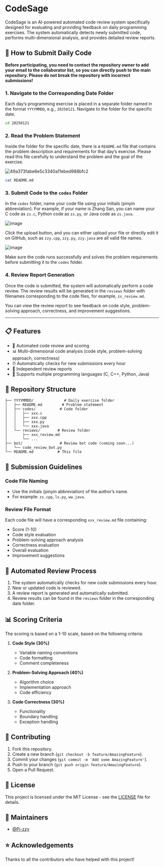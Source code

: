 # CodeSage

CodeSage is an AI-powered automated code review system specifically designed for evaluating and providing feedback on daily programming exercises. The system automatically detects newly submitted code, performs multi-dimensional analysis, and provides detailed review reports.

## 📝 How to Submit Daily Code
**Before participating, you need to contact the repository owner to add your email to the collaborator list, so you can directly push to the main repository. Please do not break the repository with incorrect submissions!**

### 1. Navigate to the Corresponding Date Folder
Each day’s programming exercise is placed in a separate folder named in the format `YYYYMMDD`, e.g., `20250121`. Navigate to the folder for the specific date.

```bash
cd 20250121
```

### 2. Read the Problem Statement
Inside the folder for the specific date, there is a `README.md` file that contains the problem description and requirements for that day’s exercise. Please read this file carefully to understand the problem and the goal of the exercise.

![49a373fabe6e5c3340a11ebed988bfc2](https://github.com/user-attachments/assets/52a28e20-9e0e-4950-b271-5bbfcc9f3eaa)

```bash
cat README.md
```

### 3. Submit Code to the `codes` Folder
In the `codes` folder, name your code file using your initials (pinyin abbreviation). For example, if your name is Zhang San, you can name your C code as `zs.c`, Python code as `zs.py`, or Java code as `zs.java`.

![image](https://github.com/user-attachments/assets/dfd0df72-819f-4d8d-877f-4ed12593bad1)

Click the upload button, and you can either upload your file or directly edit it on GitHub, such as `zzy.cpp`, `zzy.py`, `zzy.java` are all valid file names.

![image](https://github.com/user-attachments/assets/173fbb92-e753-4669-84f2-7e4383dac9f7)

Make sure the code runs successfully and solves the problem requirements before submitting it to the `codes` folder.

### 4. Review Report Generation
Once the code is submitted, the system will automatically perform a code review. The review results will be generated in the `reviews` folder with filenames corresponding to the code files, for example, `zs_review.md`.

You can view the review report to see feedback on code style, problem-solving approach, correctness, and improvement suggestions.

---

## 📋 Features

- 🤖 Automated code review and scoring
- 📊 Multi-dimensional code analysis (code style, problem-solving approach, correctness)
- ⏰ Automatically checks for new submissions every hour
- 📝 Independent review reports
- 🔄 Supports multiple programming languages (C, C++, Python, Java)

## 📁 Repository Structure

```
├── YYYYMMDD/              # Daily exercise folder
│   ├── README.md         # Problem statement
│   ├── codes/           # Code folder
│   │   ├── xxx.c
│   │   ├── xxx.cpp     
│   │   ├── xxx.py      
│   │   └── xxx.java    
│   └── reviews/        # Review folder
│       ├── xxx_review.md
│       └── ...
├── bot/                 # Review bot code (coming soon...)
│   └── code_review_bot.py
└── README.md           # This file
```

## 📝 Submission Guidelines

### Code File Naming
- Use the initials (pinyin abbreviation) of the author’s name.
- For example: `zs.cpp`, `ls.py`, `ww.java`.

### Review File Format
Each code file will have a corresponding `xxx_review.md` file containing:
- Score (1-10)
- Code style evaluation
- Problem-solving approach analysis
- Correctness evaluation
- Overall evaluation
- Improvement suggestions

## 🔄 Automated Review Process

1. The system automatically checks for new code submissions every hour.
2. New or updated code is reviewed.
3. A review report is generated and automatically submitted.
4. Review results can be found in the `reviews` folder in the corresponding date folder.

## 📊 Scoring Criteria

The scoring is based on a 1-10 scale, based on the following criteria:

1. **Code Style (30%)**
   - Variable naming conventions
   - Code formatting
   - Comment completeness

2. **Problem-Solving Approach (40%)**
   - Algorithm choice
   - Implementation approach
   - Code efficiency

3. **Code Correctness (30%)**
   - Functionality
   - Boundary handling
   - Exception handling

## 🤝 Contributing

1. Fork this repository.
2. Create a new branch (`git checkout -b feature/AmazingFeature`).
3. Commit your changes (`git commit -m 'Add some AmazingFeature'`).
4. Push to your branch (`git push origin feature/AmazingFeature`).
5. Open a Pull Request.

## 📄 License

This project is licensed under the MIT License - see the [LICENSE](LICENSE) file for details.

## 👥 Maintainers

- [@Pi-zzy](https://github.com/Pi-zzy)

## ⭐ Acknowledgements

Thanks to all the contributors who have helped with this project!

